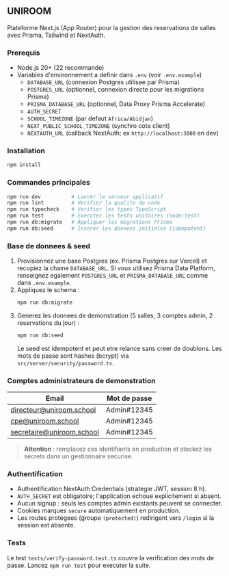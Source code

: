 ## UNIROOM

Plateforme Next.js (App Router) pour la gestion des reservations de salles avec Prisma, Tailwind et NextAuth.

### Prerequis

- Node.js 20+ (22 recommande)
- Variables d'environnement a definir dans `.env` (voir `.env.example`)
  - `DATABASE_URL` (connexion Postgres utilisee par Prisma)
  - `POSTGRES_URL` (optionnel, connexion directe pour les migrations Prisma)
  - `PRISMA_DATABASE_URL` (optionnel, Data Proxy Prisma Accelerate)
  - `AUTH_SECRET`
  - `SCHOOL_TIMEZONE` (par defaut `Africa/Abidjan`)
  - `NEXT_PUBLIC_SCHOOL_TIMEZONE` (synchro cote client)
  - `NEXTAUTH_URL` (callback NextAuth; ex `http://localhost:3000` en dev)

### Installation

```bash
npm install
```

### Commandes principales

```bash
npm run dev          # Lancer le serveur applicatif
npm run lint         # Verifier la qualite du code
npm run typecheck    # Verifier les types TypeScript
npm run test         # Executer les tests unitaires (node:test)
npm run db:migrate   # Appliquer les migrations Prisma
npm run db:seed      # Inserer les donnees initiales (idempotent)
```

### Base de donnees & seed

1. Provisionnez une base Postgres (ex. Prisma Postgres sur Vercel) et recopiez la chaine `DATABASE_URL`. Si vous utilisez Prisma Data Platform, renseignez egalement `POSTGRES_URL` et `PRISMA_DATABASE_URL` comme dans `.env.example`.
2. Appliquez le schema :
   ```bash
   npm run db:migrate
   ```
3. Generez les donnees de demonstration (5 salles, 3 comptes admin, 2 reservations du jour) :
   ```bash
   npm run db:seed
   ```
   Le seed est idempotent et peut etre relance sans creer de doublons. Les mots de passe sont hashes (bcrypt) via `src/server/security/password.ts`.

### Comptes administrateurs de demonstration

| Email                       | Mot de passe |
| --------------------------- | ------------ |
| directeur@uniroom.school    | Admin#12345  |
| cpe@uniroom.school          | Admin#12345  |
| secretaire@uniroom.school   | Admin#12345  |

> **Attention** : remplacez ces identifiants en production et stockez les secrets dans un gestionnaire securise.

### Authentification

- Authentification NextAuth Credentials (strategie JWT, session 8 h).
- `AUTH_SECRET` est obligatoire; l'application echoue explicitement si absent.
- Aucun signup : seuls les comptes admin existants peuvent se connecter.
- Cookies marques `secure` automatiquement en production.
- Les routes protegees (groupe `(protected)`) redirigent vers `/login` si la session est absente.

### Tests

Le test `tests/verify-password.test.ts` couvre la verification des mots de passe. Lancez `npm run test` pour executer la suite.
